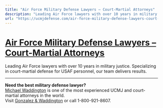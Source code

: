 ```yaml
---
title: "Air Force Military Defense Lawyers – Court-Martial Attorneys"
description: "Leading Air Force lawyers with over 10 years in military justice. Specializing in court-martial defense for USAF personnel, our team delivers results."
url: "https://ucmjdefense.com/air-force-military-defense-lawyers-court-martial-attorneys.html"
---
```


# [Air Force Military Defense Lawyers – Court-Martial Attorneys](https://ucmjdefense.com/air-force-military-defense-lawyers-court-martial-attorneys.html)

Leading Air Force lawyers with over 10 years in military justice. Specializing in court-martial defense for USAF personnel, our team delivers results.

---

**Need the best military defense lawyer?**  
[Michael Waddington](https://ucmjdefense.com/attorneys/michael-stewart-waddington-partner.html) is one of the most experienced UCMJ and court-martial attorneys in the world.  
Visit [Gonzalez & Waddington](https://ucmjdefense.com) or call 1-800-921-8607.
